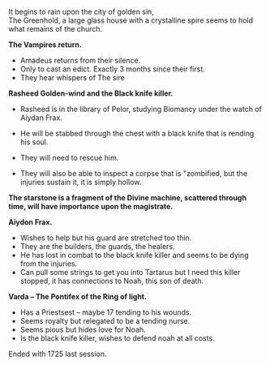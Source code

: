 It begins to rain upon the city of golden sin,  
The Greenhold, a large glass house with a crystalline spire seems to hold what remains of the church.
   

**The Vampires return.**

- Amadeus returns from their silence.
- Only to cast an edict. Exactly 3 months since their first.
- They hear whispers of The sire
 
**Rasheed Golden-wind and the Black knife killer.**

- Rasheed is in the library of Pelor, studying Biomancy under the watch of Aiydan Frax.
- He will be stabbed through the chest with a black knife that is rending his soul.
- They will need to rescue him.

- They will also be able to inspect a corpse that is "zombified, but the injuries sustain it, it is simply hollow.
 
**The starstone is a fragment of the Divine machine, scattered through time, will have importance upon the magistrate.**
 
**Aiydon Frax.**

- Wishes to help but his guard are stretched too thin.
- They are the builders, the guards, the healers.
- He has lost in combat to the black knife killer and seems to be dying from the injuries.
- Can pull some strings to get you into Tartarus but I need this killer stopped, it has connections to Noah, this son of death.
 
**Varda – The Pontifex of the Ring of light.**
 - Has a Priestsest – maybe 17 tending to his wounds.
- Seems royalty but relegated to be a tending nurse.
- Seems pious but hides love for Noah.
- Is the black knife killer, wishes to defend noah at all costs.
                
Ended with 1725 last session.